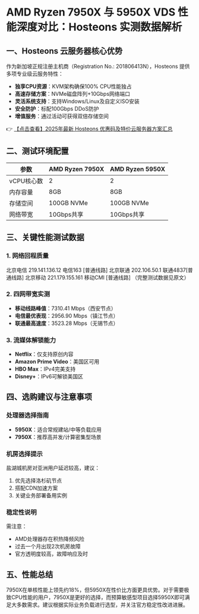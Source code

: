 # AMD Ryzen 7950X 与 5950X VDS 性能深度对比：Hosteons 实测数据解析

## 一、Hosteons 云服务器核心优势

作为新加坡正规注册主机商（Registration No.: 201806413N），Hosteons 提供多项专业级云服务特性：

- **独享CPU资源**：KVM架构确保100% CPU性能独占
- **高速存储方案**：NVMe磁盘阵列+10Gbps网络端口
- **灵活系统支持**：支持Windows/Linux及自定义ISO安装
- **安全防护**：标配100Gbps DDoS防护
- **增值服务**：通过活动可获得双倍存储空间

👉 [【点击查看】2025年最新 Hosteons 优惠码及特价云服务器方案汇总](https://bit.ly/hosteons)

## 二、测试环境配置

| 参数        | AMD Ryzen 7950X | AMD Ryzen 5950X |
|-------------|----------------|----------------|
| vCPU核心数  | 2              | 2              |
| 内存容量    | 8GB            | 8GB            |
| 存储空间    | 100GB NVMe     | 100GB NVMe     |
| 网络带宽    | 10Gbps共享     | 10Gbps共享     |

## 三、关键性能测试数据

### 1. 网络回程质量

北京电信 219.141.136.12  电信163 [普通线路]
北京联通 202.106.50.1    联通4837[普通线路]
北京移动 221.179.155.161 移动CMI [普通线路]
（完整测试数据见原文）

### 2. 四网带宽实测
- **移动线路峰值**：7310.41 Mbps（西安节点）
- **电信最优表现**：2956.90 Mbps（镇江节点）
- **联通最高速度**：3523.28 Mbps（无锡节点）

### 3. 流媒体解锁能力
- **Netflix**：仅支持原创内容
- **Amazon Prime Video**：美国区可用
- **HBO Max**：IPv4完美支持
- **Disney+**：IPv6可解锁美国区

## 四、选购建议与注意事项

### 处理器选择指南
- **5950X**：适合常规建站/中等负载应用
- **7950X**：推荐高并发/计算密集型场景

### 机房选择提示
盐湖城机房对亚洲用户延迟较高，建议：
1. 优先选择洛杉矶节点
2. 搭配CDN加速方案
3. 关键业务部署备用实例

### 稳定性说明
需注意：
- AMD处理器存在积热降频风险
- 过去一个月出现2次机房故障
- 官方透明度较高，故障响应及时

## 五、性能总结

7950X在单核性能上领先约18%，但5950X在性价比方面更具优势。对于需要极致CPU性能的用户，7950X是更好的选择，而预算敏感型项目选择5950X即可满足大多数需求。建议根据实际业务负载进行选型，并关注官方稳定性改进进展。